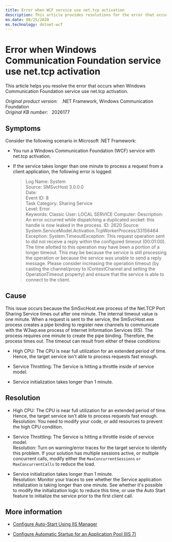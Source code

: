 ```yaml
---
title: Error when WCF service use net.tcp activation
description: This article provides resolutions for the error that occurs when Windows Communication Foundation service use net.tcp activation.
ms.date: 08/25/2020
ms.technology: dotnet-wcf
---
```

# Error when Windows Communication Foundation service use net.tcp activation

This article helps you resolve the error that occurs when Windows Communication Foundation service use net.tcp activation.

_Original product version:_ &nbsp; .NET Framework, Windows Communication Foundation  
_Original KB number:_ &nbsp; 2026177

## Symptoms

Consider the following scenario in Microsoft .NET Framework:

- You run a Windows Communication Foundation (WCF) service with net.tcp activation.

- If the service takes longer than one minute to process a request from a client application, the following error is logged:  

    > Log Name: System  
    Source: SMSvcHost 3.0.0.0  
    Date:  
    Event ID: 8  
    Task Category: Sharing Service  
    Level: Error  
    Keywords: Classic
    User: LOCAL SERVICE
    Computer:
    Description: An error occurred while dispatching a duplicated socket: this handle is now leaked in the process.
    ID: 2620
    Source: System.ServiceModel.Activation.TcpWorkerProcess/33156464
    Exception: System.TimeoutException: This request operation sent to did not receive a reply within the configured timeout (00:01:00).
    The time allotted to this operation may have been a portion of a longer timeout.
    This may be because the service is still processing the operation or because the service was unable to send a reply message.
    Please consider increasing the operation timeout (by casting the channel/proxy to IContextChannel and setting the OperationTimeout property) and ensure that the service is able to connect to the client.

## Cause

This issue occurs because the SmSvcHost.exe process of the Net.TCP Port Sharing Service times out after one minute. The internal timeout value is one minute. When a request is sent to the service, the SmSvcHost.exe process creates a pipe binding to register new channels to communicate with the W3wp.exe process of Internet Information Services (IIS). The process requires one minute to create the pipe binding. Therefore, the process times out. The timeout can result from either of these conditions:

- High CPU: The CPU is near full utilization for an extended period of time. Hence, the target service isn't able to process requests fast enough.  

- Service Throttling: The Service is hitting a throttle inside of service model.  

- Service initialization takes longer than 1 minute.

## Resolution

- High CPU: The CPU is near full utilization for an extended period of time. Hence, the target service isn't able to process requests fast enough.  
Resolution: You need to modify your code, or add resources to prevent the high CPU condition.

- Service Throttling: The Service is hitting a throttle inside of service model.  
Resolution: Turn on warning/error traces for the target service to identify this problem. If your solution has multiple sessions active, or multiple concurrent calls, modify either the `MaxConcurrentSessions` `or MaxConcurrentCalls` to reduce the load.

- Service initialization takes longer than 1 minute.  
Resolution: Monitor your traces to see whether the Service application initialization is taking longer than one minute. See whether it's possible to modify the initialization logic to reduce this time, or use the Auto Start feature to initialize the service prior to the first client call.

## More information

- [Configure Auto-Start Using IIS Manager](/previous-versions/appfabric/ee677285(v=azure.10))

- [Configure Automatic Startup for an Application Pool (IIS 7)](/previous-versions/windows/it-pro/windows-server-2008-R2-and-2008/cc772112(v=ws.10))

